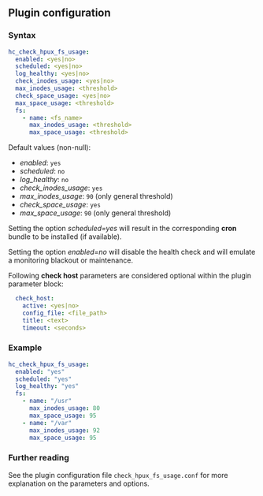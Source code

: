 ## Plugin configuration

### Syntax

```yaml
hc_check_hpux_fs_usage:
  enabled: <yes|no>
  scheduled: <yes|no>
  log_healthy: <yes|no>
  check_inodes_usage: <yes|no>
  max_inodes_usage: <threshold>
  check_space_usage: <yes|no>
  max_space_usage: <threshold>
  fs:
    - name: <fs_name>
      max_inodes_usage: <threshold>
      max_space_usage: <threshold>
```

Default values (non-null):
* *enabled*: `yes`
* *scheduled*: `no`
* *log_healthy*: `no`
* *check_inodes_usage*: `yes`
* *max_inodes_usage*: `90` (only general threshold)
* *check_space_usage*: `yes`
* *max_space_usage*: `90` (only general threshold)

Setting the option *scheduled=yes* will result in the corresponding **cron** bundle to be installed (if available).

Setting the option *enabled=no* will disable the health check and will emulate a monitoring blackout or maintenance.

Following **check host** parameters are considered optional within the plugin parameter block:

```yaml
  check_host:
    active: <yes|no>
    config_file: <file_path>
    title: <text>
    timeout: <seconds>
```

### Example

```yaml
hc_check_hpux_fs_usage:
  enabled: "yes"
  scheduled: "yes"    
  log_healthy: "yes"
  fs:
    - name: "/usr"
      max_inodes_usage: 80
      max_space_usage: 95
    - name: "/var"
      max_inodes_usage: 92
      max_space_usage: 95
```

### Further reading

See the plugin configuration file `check_hpux_fs_usage.conf` for more explanation on the parameters and options.
